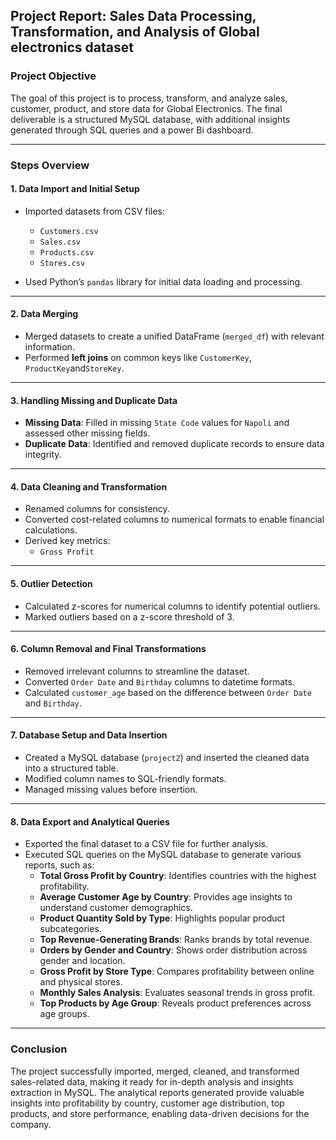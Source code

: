 ## Project Report: Sales Data Processing, Transformation, and Analysis of Global electronics dataset

### Project Objective
The goal of this project is to process, transform, and analyze sales, customer, product, and store data for Global Electronics. The final deliverable is a structured MySQL database, with additional insights generated through SQL queries and a power Bi dashboard.

---

### Steps Overview

#### 1. Data Import and Initial Setup

- Imported datasets from CSV files:
  - `Customers.csv`
  - `Sales.csv`
  - `Products.csv`
  - `Stores.csv`
  
- Used Python’s `pandas` library for initial data loading and processing.

---

#### 2. Data Merging

- Merged datasets to create a unified DataFrame (`merged_df`) with relevant information.
- Performed **left joins** on common keys like `CustomerKey`, `ProductKey`and`StoreKey`.

---

#### 3. Handling Missing and Duplicate Data

- **Missing Data**: Filled in missing `State Code` values for `Napoli` and assessed other missing fields.
- **Duplicate Data**: Identified and removed duplicate records to ensure data integrity.

---

#### 4. Data Cleaning and Transformation

- Renamed columns for consistency.
- Converted cost-related columns to numerical formats to enable financial calculations.
- Derived key metrics:
  - `Gross Profit`
---

#### 5. Outlier Detection

- Calculated z-scores for numerical columns to identify potential outliers.
- Marked outliers based on a z-score threshold of 3.

---

#### 6. Column Removal and Final Transformations

- Removed irrelevant columns to streamline the dataset.
- Converted `Order Date` and `Birthday` columns to datetime formats.
- Calculated `customer_age` based on the difference between `Order Date` and `Birthday`.

---

#### 7. Database Setup and Data Insertion

- Created a MySQL database (`project2`) and inserted the cleaned data into a structured table.
- Modified column names to SQL-friendly formats.
- Managed missing values before insertion.

---

#### 8. Data Export and Analytical Queries

- Exported the final dataset to a CSV file for further analysis.
- Executed SQL queries on the MySQL database to generate various reports, such as:
  - **Total Gross Profit by Country**: Identifies countries with the highest profitability.
  - **Average Customer Age by Country**: Provides age insights to understand customer demographics.
  - **Product Quantity Sold by Type**: Highlights popular product subcategories.
  - **Top Revenue-Generating Brands**: Ranks brands by total revenue.
  - **Orders by Gender and Country**: Shows order distribution across gender and location.
  - **Gross Profit by Store Type**: Compares profitability between online and physical stores.
  - **Monthly Sales Analysis**: Evaluates seasonal trends in gross profit.
  - **Top Products by Age Group**: Reveals product preferences across age groups.

---

### Conclusion
The project successfully imported, merged, cleaned, and transformed sales-related data, making it ready for in-depth analysis and insights extraction in MySQL. The analytical reports generated provide valuable insights into profitability by country, customer age distribution, top products, and store performance, enabling data-driven decisions for the company.












